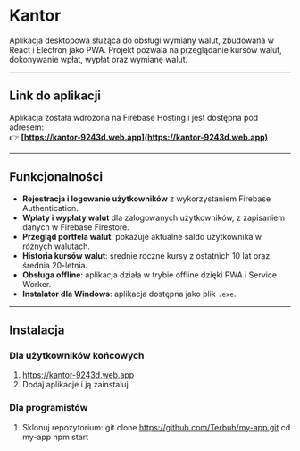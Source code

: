 # Kantor

Aplikacja desktopowa służąca do obsługi wymiany walut, zbudowana w React i Electron jako PWA. Projekt pozwala na przeglądanie kursów walut, dokonywanie wpłat, wypłat oraz wymianę walut.

---

## Link do aplikacji

Aplikacja została wdrożona na Firebase Hosting i jest dostępna pod adresem:  
👉 **[https://kantor-9243d.web.app](https://kantor-9243d.web.app)**

---

## Funkcjonalności

- **Rejestracja i logowanie użytkowników** z wykorzystaniem Firebase Authentication.
- **Wpłaty i wypłaty walut** dla zalogowanych użytkowników, z zapisaniem danych w Firebase Firestore.
- **Przegląd portfela walut**: pokazuje aktualne saldo użytkownika w różnych walutach.
- **Historia kursów walut**: średnie roczne kursy z ostatnich 10 lat oraz średnia 20-letnia.
- **Obsługa offline**: aplikacja działa w trybie offline dzięki PWA i Service Worker.
- **Instalator dla Windows**: aplikacja dostępna jako plik `.exe`.

---

## Instalacja

### **Dla użytkowników końcowych**

1. https://kantor-9243d.web.app
2. Dodaj aplikacje i ją zainstaluj

### **Dla programistów**

1. Sklonuj repozytorium:
   git clone https://github.com/Terbuh/my-app.git
   cd my-app
   npm start
